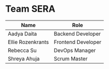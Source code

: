 # Team SERA

| Name | Role |
| ---- | ----- |
| Aadya Daita | Backend Developer |
| Ellie Rozenkrants | Frontend Developer | 
| Rebecca Su | DevOps Manager |
| Shreya Ahuja | Scrum Master |